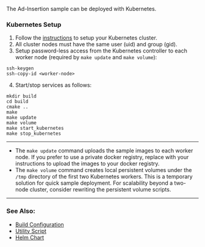 
The Ad-Insertion sample can be deployed with Kubernetes. 

### Kubernetes Setup

1. Follow the [instructions](https://kubernetes.io/docs/setup) to setup your Kubernetes cluster.  
2. All cluster nodes must have the same user (uid) and group (gid).
3. Setup password-less access from the Kubernetes controller to each worker node (required by `make update` and `make volume`):   

```
ssh-keygen
ssh-copy-id <worker-node>
```

4. Start/stop services as follows:   

```
mkdir build
cd build
cmake ..
make
make update
make volume
make start_kubernetes
make stop_kubernetes
```

---

- The `make update` command uploads the sample images to each worker node. If you prefer to use a private docker registry, replace with your instructions to upload the images to your docker registry.   
- The `make volume` command creates local persistent volumes under the `/tmp` directory of the first two Kubernetes workers. This is a temporary solution for quick sample deployment. For scalability beyond a two-node cluster, consider rewriting the persistent volume scripts.  

---

### See Also: 

- [Build Configuration](../../doc/cmake.md)   
- [Utility Script](../../doc/script.md)  
- [Helm Chart](helm/adi/README.md)
